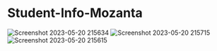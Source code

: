 # Student-Info-Mozanta
![Screenshot 2023-05-20 215634](https://github.com/Shobhan04/Student-Info-Mozanta/assets/128201475/58c62cef-9ed9-4157-a679-0da1d3111dbd)
![Screenshot 2023-05-20 215715](https://github.com/Shobhan04/Student-Info-Mozanta/assets/128201475/c8bd1c48-cc47-4473-8065-b41ccd944c5f)
![Screenshot 2023-05-20 215615](https://github.com/Shobhan04/Student-Info-Mozanta/assets/128201475/c5831030-fc22-469f-8c1c-19d106ebf0ab)
